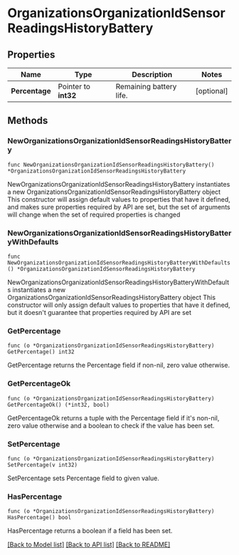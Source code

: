 # OrganizationsOrganizationIdSensorReadingsHistoryBattery

## Properties

Name | Type | Description | Notes
------------ | ------------- | ------------- | -------------
**Percentage** | Pointer to **int32** | Remaining battery life. | [optional] 

## Methods

### NewOrganizationsOrganizationIdSensorReadingsHistoryBattery

`func NewOrganizationsOrganizationIdSensorReadingsHistoryBattery() *OrganizationsOrganizationIdSensorReadingsHistoryBattery`

NewOrganizationsOrganizationIdSensorReadingsHistoryBattery instantiates a new OrganizationsOrganizationIdSensorReadingsHistoryBattery object
This constructor will assign default values to properties that have it defined,
and makes sure properties required by API are set, but the set of arguments
will change when the set of required properties is changed

### NewOrganizationsOrganizationIdSensorReadingsHistoryBatteryWithDefaults

`func NewOrganizationsOrganizationIdSensorReadingsHistoryBatteryWithDefaults() *OrganizationsOrganizationIdSensorReadingsHistoryBattery`

NewOrganizationsOrganizationIdSensorReadingsHistoryBatteryWithDefaults instantiates a new OrganizationsOrganizationIdSensorReadingsHistoryBattery object
This constructor will only assign default values to properties that have it defined,
but it doesn't guarantee that properties required by API are set

### GetPercentage

`func (o *OrganizationsOrganizationIdSensorReadingsHistoryBattery) GetPercentage() int32`

GetPercentage returns the Percentage field if non-nil, zero value otherwise.

### GetPercentageOk

`func (o *OrganizationsOrganizationIdSensorReadingsHistoryBattery) GetPercentageOk() (*int32, bool)`

GetPercentageOk returns a tuple with the Percentage field if it's non-nil, zero value otherwise
and a boolean to check if the value has been set.

### SetPercentage

`func (o *OrganizationsOrganizationIdSensorReadingsHistoryBattery) SetPercentage(v int32)`

SetPercentage sets Percentage field to given value.

### HasPercentage

`func (o *OrganizationsOrganizationIdSensorReadingsHistoryBattery) HasPercentage() bool`

HasPercentage returns a boolean if a field has been set.


[[Back to Model list]](../README.md#documentation-for-models) [[Back to API list]](../README.md#documentation-for-api-endpoints) [[Back to README]](../README.md)


